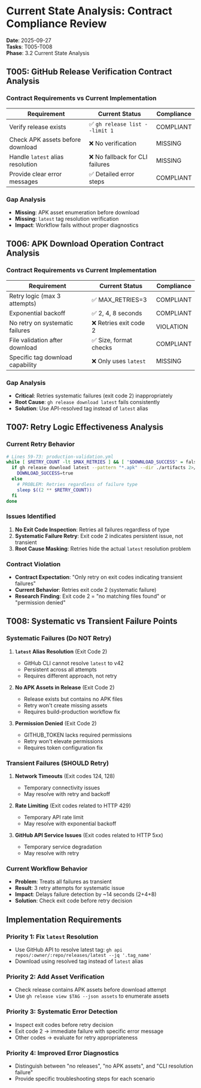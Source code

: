 # Current State Analysis: Contract Compliance Review

**Date**: 2025-09-27  
**Tasks**: T005-T008  
**Phase**: 3.2 Current State Analysis

## T005: GitHub Release Verification Contract Analysis

### Contract Requirements vs Current Implementation

| Requirement                      | Current Status                  | Compliance |
| -------------------------------- | ------------------------------- | ---------- |
| Verify release exists            | ✅ `gh release list --limit 1`  | COMPLIANT  |
| Check APK assets before download | ❌ No verification              | MISSING    |
| Handle `latest` alias resolution | ❌ No fallback for CLI failures | MISSING    |
| Provide clear error messages     | ✅ Detailed error steps         | COMPLIANT  |

### Gap Analysis

- **Missing**: APK asset enumeration before download
- **Missing**: `latest` tag resolution verification
- **Impact**: Workflow fails without proper diagnostics

## T006: APK Download Operation Contract Analysis

### Contract Requirements vs Current Implementation

| Requirement                      | Current Status         | Compliance |
| -------------------------------- | ---------------------- | ---------- |
| Retry logic (max 3 attempts)     | ✅ MAX_RETRIES=3       | COMPLIANT  |
| Exponential backoff              | ✅ 2, 4, 8 seconds     | COMPLIANT  |
| No retry on systematic failures  | ❌ Retries exit code 2 | VIOLATION  |
| File validation after download   | ✅ Size, format checks | COMPLIANT  |
| Specific tag download capability | ❌ Only uses `latest`  | MISSING    |

### Gap Analysis

- **Critical**: Retries systematic failures (exit code 2) inappropriately
- **Root Cause**: `gh release download latest` fails consistently
- **Solution**: Use API-resolved tag instead of `latest` alias

## T007: Retry Logic Effectiveness Analysis

### Current Retry Behavior

```bash
# Lines 59-73: production-validation.yml
while [ $RETRY_COUNT -lt $MAX_RETRIES ] && [ "$DOWNLOAD_SUCCESS" = false ]; do
  if gh release download latest --pattern "*.apk" --dir ./artifacts 2>/dev/null; then
    DOWNLOAD_SUCCESS=true
  else
    # PROBLEM: Retries regardless of failure type
    sleep $((2 ** $RETRY_COUNT))
  fi
done
```

### Issues Identified

1. **No Exit Code Inspection**: Retries all failures regardless of type
2. **Systematic Failure Retry**: Exit code 2 indicates persistent issue, not transient
3. **Root Cause Masking**: Retries hide the actual `latest` resolution problem

### Contract Violation

- **Contract Expectation**: "Only retry on exit codes indicating transient failures"
- **Current Behavior**: Retries exit code 2 (systematic failure)
- **Research Finding**: Exit code 2 = "no matching files found" or "permission denied"

## T008: Systematic vs Transient Failure Points

### Systematic Failures (Do NOT Retry)

1. **`latest` Alias Resolution** (Exit Code 2)
   - GitHub CLI cannot resolve `latest` to v42
   - Persistent across all attempts
   - Requires different approach, not retry

2. **No APK Assets in Release** (Exit Code 2)
   - Release exists but contains no APK files
   - Retry won't create missing assets
   - Requires build-production workflow fix

3. **Permission Denied** (Exit Code 2)
   - GITHUB_TOKEN lacks required permissions
   - Retry won't elevate permissions
   - Requires token configuration fix

### Transient Failures (SHOULD Retry)

1. **Network Timeouts** (Exit codes 124, 128)
   - Temporary connectivity issues
   - May resolve with retry and backoff

2. **Rate Limiting** (Exit codes related to HTTP 429)
   - Temporary API rate limit
   - May resolve with exponential backoff

3. **GitHub API Service Issues** (Exit codes related to HTTP 5xx)
   - Temporary service degradation
   - May resolve with retry

### Current Workflow Behavior

- **Problem**: Treats all failures as transient
- **Result**: 3 retry attempts for systematic issue
- **Impact**: Delays failure detection by ~14 seconds (2+4+8)
- **Solution**: Check exit code before retry decision

## Implementation Requirements

### Priority 1: Fix `latest` Resolution

- Use GitHub API to resolve latest tag: `gh api repos/:owner/:repo/releases/latest --jq '.tag_name'`
- Download using resolved tag instead of `latest` alias

### Priority 2: Add Asset Verification

- Check release contains APK assets before download attempt
- Use `gh release view $TAG --json assets` to enumerate assets

### Priority 3: Systematic Error Detection

- Inspect exit codes before retry decision
- Exit code 2 → immediate failure with specific error message
- Other codes → evaluate for retry appropriateness

### Priority 4: Improved Error Diagnostics

- Distinguish between "no releases", "no APK assets", and "CLI resolution failure"
- Provide specific troubleshooting steps for each scenario

